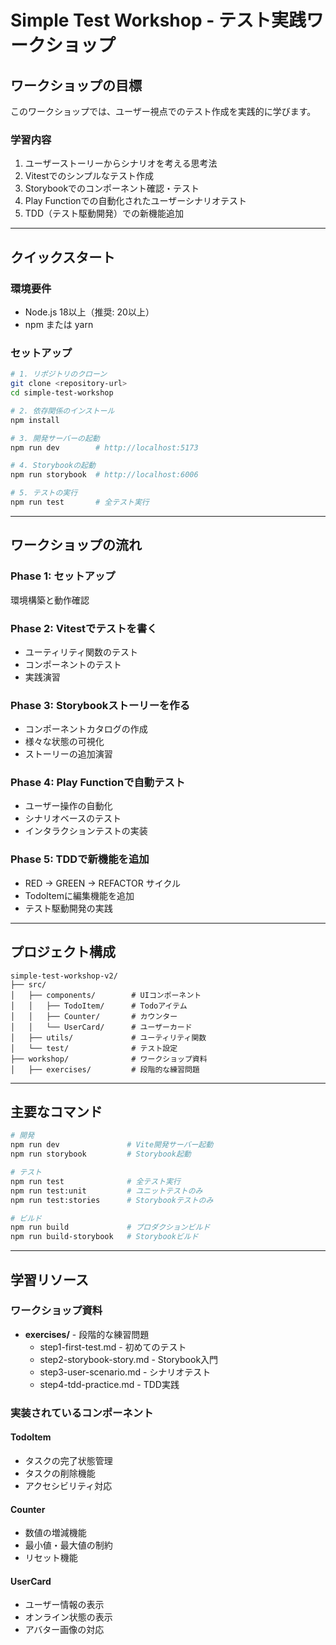 # Simple Test Workshop - テスト実践ワークショップ

## ワークショップの目標

このワークショップでは、ユーザー視点でのテスト作成を実践的に学びます。

### 学習内容
1. ユーザーストーリーからシナリオを考える思考法
2. Vitestでのシンプルなテスト作成
3. Storybookでのコンポーネント確認・テスト
4. Play Functionでの自動化されたユーザーシナリオテスト
5. TDD（テスト駆動開発）での新機能追加

---

## クイックスタート

### 環境要件
- Node.js 18以上（推奨: 20以上）
- npm または yarn

### セットアップ
```bash
# 1. リポジトリのクローン
git clone <repository-url>
cd simple-test-workshop

# 2. 依存関係のインストール
npm install

# 3. 開発サーバーの起動
npm run dev        # http://localhost:5173

# 4. Storybookの起動
npm run storybook  # http://localhost:6006  

# 5. テストの実行
npm run test       # 全テスト実行
```

---

## ワークショップの流れ

### Phase 1: セットアップ
環境構築と動作確認

### Phase 2: Vitestでテストを書く
- ユーティリティ関数のテスト
- コンポーネントのテスト
- 実践演習

### Phase 3: Storybookストーリーを作る
- コンポーネントカタログの作成
- 様々な状態の可視化
- ストーリーの追加演習

### Phase 4: Play Functionで自動テスト
- ユーザー操作の自動化
- シナリオベースのテスト
- インタラクションテストの実装

### Phase 5: TDDで新機能を追加
- RED → GREEN → REFACTOR サイクル
- TodoItemに編集機能を追加
- テスト駆動開発の実践

---

## プロジェクト構成

```
simple-test-workshop-v2/
├── src/
│   ├── components/        # UIコンポーネント
│   │   ├── TodoItem/      # Todoアイテム
│   │   ├── Counter/       # カウンター
│   │   └── UserCard/      # ユーザーカード
│   ├── utils/             # ユーティリティ関数
│   └── test/              # テスト設定
├── workshop/              # ワークショップ資料
│   ├── exercises/         # 段階的な練習問題
```

---

## 主要なコマンド

```bash
# 開発
npm run dev               # Vite開発サーバー起動
npm run storybook         # Storybook起動

# テスト
npm run test              # 全テスト実行
npm run test:unit         # ユニットテストのみ
npm run test:stories      # Storybookテストのみ

# ビルド
npm run build             # プロダクションビルド
npm run build-storybook   # Storybookビルド
```

---

## 学習リソース

### ワークショップ資料
- **exercises/** - 段階的な練習問題
  - step1-first-test.md - 初めてのテスト
  - step2-storybook-story.md - Storybook入門
  - step3-user-scenario.md - シナリオテスト
  - step4-tdd-practice.md - TDD実践

### 実装されているコンポーネント

#### TodoItem
- タスクの完了状態管理
- タスクの削除機能
- アクセシビリティ対応

#### Counter
- 数値の増減機能
- 最小値・最大値の制約
- リセット機能

#### UserCard
- ユーザー情報の表示
- オンライン状態の表示
- アバター画像の対応